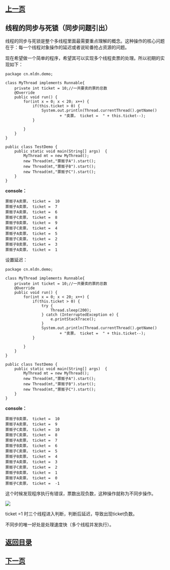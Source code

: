 ## [上一页](course33)
## 线程的同步与死锁（同步问题引出）

线程的同步与死锁是整个多线程里面最需要重点理解的概念。这种操作的核心问题在于：每一个线程对象操作的延迟或者说轮番抢占资源的问题。

现在希望做一个简单的程序，希望其可以实现多个线程卖票的处理。所以初期的实现如下：

	package cn.mldn.demo;
	
	class MyThread implements Runnable{
		private int ticket = 10;//一共要卖的票的总数
		@Override
		public void run() {
			for(int x = 0; x < 20; x++) {
				if(this.ticket > 0) {
					System.out.println(Thread.currentThread().getName()
							+ "卖票， ticket =  " + this.ticket--);
				}
				
			}
		}
	}
	
	public class TestDemo {
		public static void main(String[] args)  {
			MyThread mt = new MyThread();
			new Thread(mt,"票贩子A").start();
			new Thread(mt,"票贩子B").start();
			new Thread(mt,"票贩子C").start();
		}
	}

**console：**

	票贩子A卖票， ticket =  10
	票贩子A卖票， ticket =  7
	票贩子A卖票， ticket =  6
	票贩子C卖票， ticket =  8
	票贩子B卖票， ticket =  9
	票贩子C卖票， ticket =  4
	票贩子A卖票， ticket =  5
	票贩子C卖票， ticket =  2
	票贩子B卖票， ticket =  3
	票贩子A卖票， ticket =  1

设置延迟：

	package cn.mldn.demo;
	
	class MyThread implements Runnable{
		private int ticket = 10;//一共要卖的票的总数
		@Override
		public void run() {
			for(int x = 0; x < 20; x++) {
				if(this.ticket > 0) {
					try {
						Thread.sleep(200);
					} catch (InterruptedException e) {
						e.printStackTrace();
					}
					System.out.println(Thread.currentThread().getName()
							+ "卖票， ticket =  " + this.ticket--);
				}
				
			}
		}
	}
	
	public class TestDemo {
		public static void main(String[] args)  {
			MyThread mt = new MyThread();
			new Thread(mt,"票贩子A").start();
			new Thread(mt,"票贩子B").start();
			new Thread(mt,"票贩子C").start();
		}
	}
**console：**

	票贩子B卖票， ticket =  10
	票贩子A卖票， ticket =  9
	票贩子C卖票， ticket =  10
	票贩子C卖票， ticket =  8
	票贩子A卖票， ticket =  7
	票贩子B卖票， ticket =  6
	票贩子C卖票， ticket =  5
	票贩子B卖票， ticket =  4
	票贩子A卖票， ticket =  3
	票贩子C卖票， ticket =  2
	票贩子B卖票， ticket =  1
	票贩子A卖票， ticket =  0
	票贩子C卖票， ticket =  -1

这个时候发现程序执行有错误，票数出现负数，这种操作就称为不同步操作。

![](http://ww2.sinaimg.cn/large/0060lm7Tly1fn4pkpfrn7j30vc0hhgts.jpg)

ticket =1 时三个线程进入判断，判断后延迟，导致出现ticket负数。

不同步的唯一好处是处理速度快（多个线程并发执行）。




## [返回目录](https://wuchengcheng110120.github.io/aliyunjava3/list)
## [下一页](course35)
